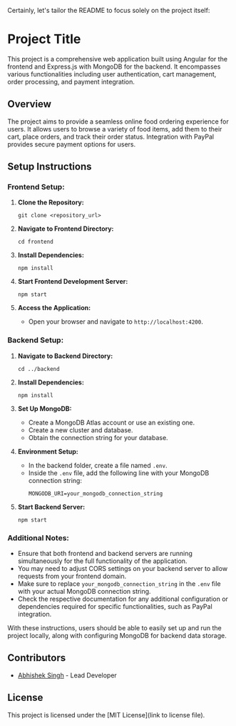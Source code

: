 Certainly, let's tailor the README to focus solely on the project itself:

# Project Title

This project is a comprehensive web application built using Angular for the frontend and Express.js with MongoDB for the backend. It encompasses various functionalities including user authentication, cart management, order processing, and payment integration.

## Overview

The project aims to provide a seamless online food ordering experience for users. It allows users to browse a variety of food items, add them to their cart, place orders, and track their order status. Integration with PayPal provides secure payment options for users.

## Setup Instructions

### Frontend Setup:

1. **Clone the Repository:**

   ```
   git clone <repository_url>
   ```

2. **Navigate to Frontend Directory:**

   ```
   cd frontend
   ```

3. **Install Dependencies:**

   ```
   npm install
   ```

4. **Start Frontend Development Server:**

   ```
   npm start
   ```

5. **Access the Application:**
   - Open your browser and navigate to `http://localhost:4200`.

### Backend Setup:

1. **Navigate to Backend Directory:**

   ```
   cd ../backend
   ```

2. **Install Dependencies:**

   ```
   npm install
   ```

3. **Set Up MongoDB:**

   - Create a MongoDB Atlas account or use an existing one.
   - Create a new cluster and database.
   - Obtain the connection string for your database.

4. **Environment Setup:**

   - In the backend folder, create a file named `.env`.
   - Inside the `.env` file, add the following line with your MongoDB connection string:
     ```
     MONGODB_URI=your_mongodb_connection_string
     ```

5. **Start Backend Server:**
   ```
   npm start
   ```

### Additional Notes:

- Ensure that both frontend and backend servers are running simultaneously for the full functionality of the application.
- You may need to adjust CORS settings on your backend server to allow requests from your frontend domain.
- Make sure to replace `your_mongodb_connection_string` in the `.env` file with your actual MongoDB connection string.
- Check the respective documentation for any additional configuration or dependencies required for specific functionalities, such as PayPal integration.

With these instructions, users should be able to easily set up and run the project locally, along with configuring MongoDB for backend data storage.

## Contributors

- [Abhishek Singh](https://github.com/Abhisheksingh734) - Lead Developer

## License

This project is licensed under the [MIT License](link to license file).
